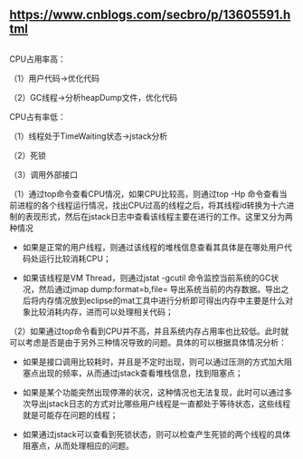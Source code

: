 ## https://www.cnblogs.com/secbro/p/13605591.html

## 

CPU占用率高：

（1）用户代码->优化代码

（2）GC线程->分析heapDump文件，优化代码

CPU占有率低：

（1）线程处于TimeWaiting状态->jstack分析

（2）死锁

（3）调用外部接口



（1）通过top命令查看CPU情况，如果CPU比较高，则通过top -Hp <pid>命令查看当前进程的各个线程运行情况，找出CPU过高的线程之后，将其线程id转换为十六进制的表现形式，然后在jstack日志中查看该线程主要在进行的工作。这里又分为两种情况

- 如果是正常的用户线程，则通过该线程的堆栈信息查看其具体是在哪处用户代码处运行比较消耗CPU；


- 如果该线程是VM Thread，则通过jstat -gcutil <pid> <period> <times>命令监控当前系统的GC状况，然后通过jmap dump:format=b,file=<filepath> <pid>导出系统当前的内存数据。导出之后将内存情况放到eclipse的mat工具中进行分析即可得出内存中主要是什么对象比较消耗内存，进而可以处理相关代码；


（2）如果通过top命令看到CPU并不高，并且系统内存占用率也比较低。此时就可以考虑是否是由于另外三种情况导致的问题。具体的可以根据具体情况分析：

- 如果是接口调用比较耗时，并且是不定时出现，则可以通过压测的方式加大阻塞点出现的频率，从而通过jstack查看堆栈信息，找到阻塞点；


- 如果是某个功能突然出现停滞的状况，这种情况也无法复现，此时可以通过多次导出jstack日志的方式对比哪些用户线程是一直都处于等待状态，这些线程就是可能存在问题的线程；


- 如果通过jstack可以查看到死锁状态，则可以检查产生死锁的两个线程的具体阻塞点，从而处理相应的问题。
  